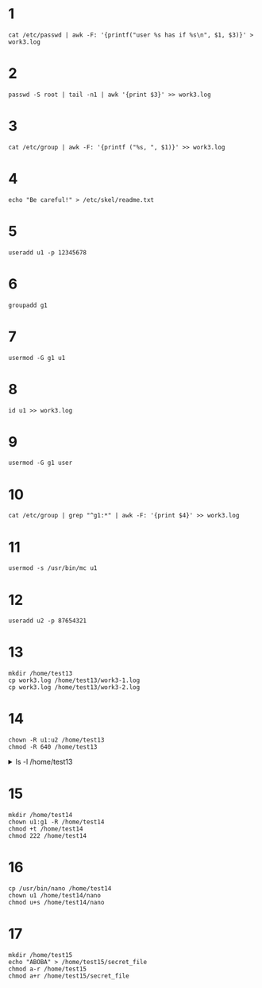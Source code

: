# 1

```shell
cat /etc/passwd | awk -F: '{printf("user %s has if %s\n", $1, $3)}' > work3.log
```
# 2

```shell
passwd -S root | tail -n1 | awk '{print $3}' >> work3.log
```
# 3 
```shell
cat /etc/group | awk -F: '{printf ("%s, ", $1)}' >> work3.log
```

# 4
```shell
echo "Be careful!" > /etc/skel/readme.txt
```

# 5
```shell
useradd u1 -p 12345678
```

# 6
```shell
groupadd g1
```

# 7
```shell
usermod -G g1 u1
```

# 8 
```shell
id u1 >> work3.log
```

# 9
```shell
usermod -G g1 user
```

# 10
```shell
cat /etc/group | grep "^g1:*" | awk -F: '{print $4}' >> work3.log
```
# 11
```shell
usermod -s /usr/bin/mc u1
```
# 12
```shell
useradd u2 -p 87654321
```

# 13
```shell
mkdir /home/test13
cp work3.log /home/test13/work3-1.log
cp work3.log /home/test13/work3-2.log
```

# 14
```shell
chown -R u1:u2 /home/test13
chmod -R 640 /home/test13
```

<details>
<summary>ls -l /home/test13</summary>

```shell
total 8
-rw-r-----. 1 u1 u2 1257 Nov  7 04:22 work3-1.log
-rw-r-----. 1 u1 u2 1257 Nov  7 04:23 work3-2.log
```

</details>

# 15

```shell
mkdir /home/test14
chown u1:g1 -R /home/test14
chmod +t /home/test14
chmod 222 /home/test14
```

# 16

```shell
cp /usr/bin/nano /home/test14
chown u1 /home/test14/nano
chmod u+s /home/test14/nano
```

# 17

```shell
mkdir /home/test15
echo "ABOBA" > /home/test15/secret_file
chmod a-r /home/test15
chmod a+r /home/test15/secret_file
```
